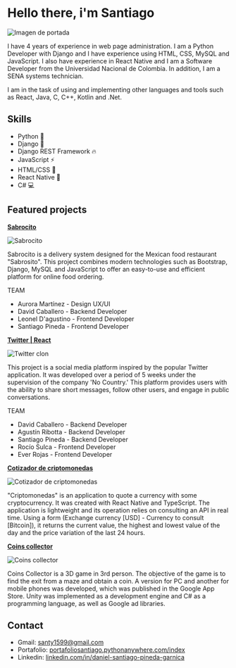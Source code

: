 # Hello there, i'm Santiago

![Imagen de portada](https://media.discordapp.net/attachments/735207689176612936/1150571367427743804/we_are_hiring.png?ex=68402bd6&is=683eda56&hm=23873d6e2ca9a7056424a1ee0d8c97a92320902db6c114bff0db5b598759829a&=&format=webp&quality=lossless&width=1860&height=465)

I have 4 years of experience in web page administration. I am a Python Developer with Django and I have experience using HTML, CSS, MySQL and JavaScript. I also have experience in React Native and I am a Software Developer from the Universidad Nacional de Colombia. In addition, I am a SENA systems technician.

I am in the task of using and implementing other languages and tools such as React, Java, C, C++, Kotlin and .Net.


## Skills
- Python :snake: 
- Django :rocket:
- Django REST Framework :fire:
- JavaScript :zap:
- HTML/CSS :art:
- React Native :iphone:
- C# :computer:

## Featured projects
**[Sabrocito](https://github.com/No-Country/c12-17-t-python "Sabrocito")**

![Sabrocito](https://static.wixstatic.com/media/214935_623ac5a73ab2403b917151f8e1fb991e~mv2.png/v1/fill/w_636,h_504,al_c,q_85,usm_0.66_1.00_0.01,enc_auto/Image-empty-state.png)

Sabrocito is a delivery system designed for the Mexican food restaurant "Sabrosito". This project combines modern technologies such as Bootstrap, Django, MySQL and JavaScript to offer an easy-to-use and efficient platform for online food ordering.

TEAM
- Aurora Martínez - Design UX/UI
- David Caballero - Backend Developer
- Leonel D'agustino - Frontend Developer
- Santiago Pineda - Frontend Developer

 **[Twitter | React](https://github.com/No-Country/s10-04-t-python-react-twitter")**
 
![Twitter clon](https://cdn.discordapp.com/attachments/735207689176612936/1150572601224204399/8XNoVhGIZhGIZhGIZhGIZhGIZhGIZhGIZhGIZhGIZhGIZp8Q90CGRovG56GAAAAABJRU5ErkJggg.png)

This project is a social media platform inspired by the popular Twitter application. It was developed over a period of 5 weeks under the supervision of the company 'No Country.' This platform provides users with the ability to share short messages, follow other users, and engage in public conversations.

TEAM
- David Caballero - Backend Developer
- Agustín Ribotta - Backend Developer
- Santiago Pineda - Backend Developer
- Rocío Sulca - Frontend Developer
- Ever Rojas - Frontend Developer

**[Cotizador de criptomonedas](https://github.com/AnimeCommunity/criptomonedas "Cotizador de criptomonedas")**

![Cotizador de criptomonedas](https://portafoliosantiago.pythonanywhere.com/static/Proyectowebapp/img/item-2.png)

"Criptomonedas" is an application to quote a currency with some cryptocurrency. It was created with React Native and TypeScript. The application is lightweight and its operation relies on consulting an API in real time. Using a form (Exchange currency [USD] - Currency to consult [Bitcoin]), it returns the current value, the highest and lowest value of the day and the price variation of the last 24 hours.

**[Coins collector](https://m.apkpure.com/coins-collector-in-labyrinth/com.Aniokku.CoinsCollector "Coins collector")**

![Coins collector](https://portafoliosantiago.pythonanywhere.com/static/Proyectowebapp/img/item-1.png)

Coins Collector is a 3D game in 3rd person. The objective of the game is to find the exit from a maze and obtain a coin. A version for PC and another for mobile phones was developed, which was published in the Google App Store. Unity was implemented as a development engine and C# as a programming language, as well as Google ad libraries.

## Contact
- Gmail: [santy1599@gmail.com](mailto:santy1599@gmail.com)
- Portafolio: [portafoliosantiago.pythonanywhere.com/index](https://portafoliosantiago.pythonanywhere.com/index/)
- Linkedin: [linkedin.com/in/daniel-santiago-pineda-garnica](https://www.linkedin.com/in/daniel-santiago-pineda-garnica/)
